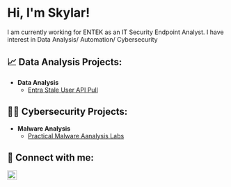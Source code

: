 <h1>Hi, I'm Skylar!</h1>
<p> I am currently working for ENTEK as an IT Security Endpoint Analyst. I have interest in Data Analysis/ Automation/ Cybersecurity</p>

<h2>📈 Data Analysis Projects:</h2>

- <b>Data Analysis</b>
  - [Entra Stale User API Pull](https://github.com/SkylarEade/pma-analysis)

<h2>👨‍💻 Cybersecurity Projects:</h2>

- <b>Malware Analysis</b>
  - [Practical Malware Aanalysis Labs](https://github.com/SkylarEade/pma-analysis)


<h2> 🤳 Connect with me:</h2>


[<img align="left" alt="SkylarEade | LinkedIn" width="22px" src="https://cdn.jsdelivr.net/npm/simple-icons@v3/icons/linkedin.svg" />][linkedin]



[linkedin]: https://www.linkedin.com/in/skylar-eade

<!--
**skylareade/sklylareade** is a ✨ _special_ ✨ repository because its `README.md` (this file) appears on your GitHub profile.

Here are some ideas to get you started:

- 🔭 I’m currently working on ...
- 🌱 I’m currently learning ...
- 👯 I’m looking to collaborate on ...
- 🤔 I’m looking for help with ...
- 💬 Ask me about ...
- 📫 How to reach me: ...
- 😄 Pronouns: ...
- ⚡ Fun fact: ...
-->
